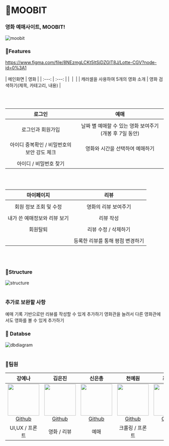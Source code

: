 # 🎥MOOBIT 
### 영화 예매사이트, MOOBIT!
![moobit](https://user-images.githubusercontent.com/21255149/178376969-acef4bc6-23cc-4801-af50-983842a544cb.png)

### 🌉Features
https://www.figma.com/file/8NEzmgLCKt5ItSjDZGlT8J/Lotte-CGV?node-id=0%3A1
<br/><br/>
| 메인화면 | 영화 |
| :---: | :---: |
| ![]() | ![]() |
| 캐러셀을 사용하여 5개의 영화 소개 | 영화 검색하기(제목, 카테고리, 내용) | 

<br/><br/>

| 로그인 | 예매 | 
| :--: | :--: |
| ![]() | ![]() |
| 로그인과 회원가입 | 날짜 별 예매할 수 있는 영화 보여주기(개봉 후 7일 동안) |
| ![]() | ![]() |
| 아이디 중복확인 / 비밀번호의 보안 강도 체크 | 영화와 시간을 선택하여 예매하기 |
| ![]() | ![]() |
| 아이디 / 비밀번호 찾기 | |


 <br/><br/>
 
| 마이페이지  | 리뷰 |
| :--: | :--: |
| ![]() | ![]() | |
| 회원 정보 조회 및 수정 | 영화의 리뷰 보여주기 |
| ![]() | ![]() | |
| 내가 쓴 예매정보와 리뷰 보기 | 리뷰 작성 |
| ![]() | ![]() | 
| 회원탈퇴 | 리뷰 수정 / 삭제하기 |
| ![]() | ![]() | 
|  | 등록한 리뷰를 통해 평점 변경하기 |

<br/><br/>

### 🚩Structure
![structure](https://user-images.githubusercontent.com/21255149/178444119-388058de-e294-49e1-9f5b-75638bd3e7b8.png)
<br/><br/>

### 추가로 보완할 사항
예매 기록 기반으로만 리뷰를 작성할 수 있게 추가하기
영화관을 늘려서 다른 영화관에서도 영화를 볼 수 있게 추가하기



### :open_file_folder: Databse
![dbdiagram](https://user-images.githubusercontent.com/21255149/178399917-238577e1-e6ad-4e2e-9f1d-482db4a9f794.PNG)
<br/><br/>

### 👩‍팀원
|  강예나  |  김은진  |  신은총  |  천예원 |  최규진  |  최진영  |
| :----------: |  :--------:  |  :---------: |  :---------: | :---------: | :---------: |
| [<img src="https://user-images.githubusercontent.com/21255149/178381014-e3d8db83-194c-4b70-b018-248004ddd504.jpg" width="100px" height="100px"><br/>Github](https://github.com/KangYena)| [<img src="https://user-images.githubusercontent.com/21255149/178378210-d036f6fd-311d-4891-b791-2e662c164e9c.jpg" width="100px" height="100px"><br/>Github](https://github.com/JiniEun) | [<img src="https://user-images.githubusercontent.com/21255149/178379443-7ead27aa-ec24-4e15-8935-750b1cafa08c.jpg" width="100px" height="100px"><br/>Github](https://github.com/chd830) | [<img src="https://user-images.githubusercontent.com/21255149/178380114-883584be-1c0f-44e6-90ed-c4ce3658c1c9.jpg" width="100px" height="100px"><br/>Github](https://github.com/jikimomo)| [<img src="https://user-images.githubusercontent.com/21255149/178379157-65dd719a-76db-4c2f-8881-ce9e43e9fed9.jpg" width="100px" height="100px"><br/>Github](https://github.com/kjchoi1997) | [<img src="https://user-images.githubusercontent.com/21255149/178440960-0432363d-cdef-4a8f-a917-4badaeb26571.jpg" width="100px" height="100px"><br/>Github](https://github.com/kanamycine) |
| UI,UX / 프론트 | 영화 / 리뷰 | 예매 | 크롤링 / 프론트 | 유저 | 유저 / 리뷰 |


